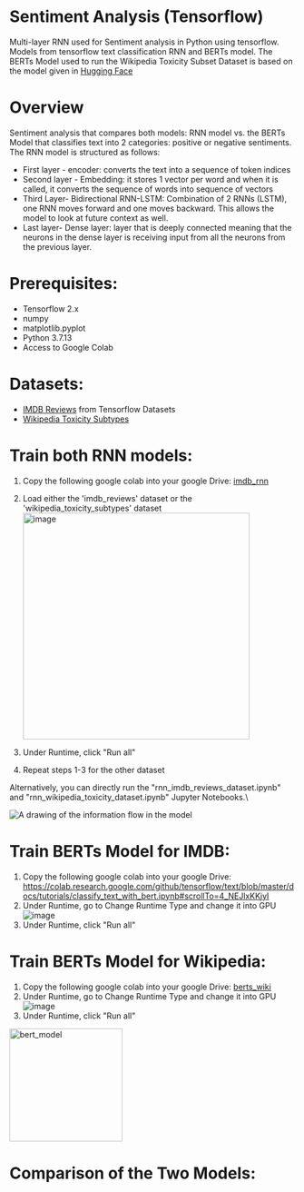 # Sentiment Analysis (Tensorflow)
Multi-layer RNN used for Sentiment analysis in Python using tensorflow.
Models from tensorflow text classification RNN and BERTs model. 
The BERTs Model used to run the Wikipedia Toxicity Subset Dataset is based on the model given in [Hugging Face](https://huggingface.co/docs/transformers/tasks/sequence_classification)

# Overview
Sentiment analysis that compares both models: RNN model vs. the BERTs Model that classifies text into 2 categories: positive or negative sentiments. The RNN model is structured as follows:
- First layer - encoder: converts the text into a sequence of token indices
- Second layer - Embedding: it stores 1 vector per word and when it is called, it converts the sequence of words into sequence of vectors
- Third Layer- Bidirectional RNN-LSTM: Combination of 2 RNNs (LSTM), one RNN moves forward and one moves backward. This allows the model to look at future context as well. 
- Last layer- Dense layer: layer that is deeply connected meaning that the neurons in the dense layer is receiving input from all the neurons from the previous layer. 

# Prerequisites:
- Tensorflow 2.x
- numpy
- matplotlib.pyplot
- Python 3.7.13
- Access to Google Colab

# Datasets:
- [IMDB Reviews](https://www.tensorflow.org/datasets/catalog/imdb_reviews) from Tensorflow Datasets
- [Wikipedia Toxicity Subtypes](https://www.tensorflow.org/datasets/catalog/wikiann)

# Train both RNN models: 
1. Copy the following google colab into your google Drive: [imdb_rnn](https://colab.research.google.com/drive/1z5yFfh1SqE7SpAu8AFBCENeHsjrXmZDs?authuser=1)
2. Load either the 'imdb_reviews' dataset or the 'wikipedia_toxicity_subtypes' dataset <img width="399" alt="image" src="https://user-images.githubusercontent.com/69744332/184056424-f62782b0-1ce9-4be7-820d-1f0f0628b670.png">

3. Under Runtime, click "Run all"
4. Repeat steps 1-3 for the other dataset

Alternatively, you can directly run the "rnn_imdb_reviews_dataset.ipynb" and "rnn_wikipedia_toxicity_dataset.ipynb" Jupyter Notebooks.\


![A drawing of the information flow in the model](https://github.com/tensorflow/text/blob/master/docs/tutorials/images/bidirectional.png?raw=1)

# Train BERTs Model for IMDB:
1. Copy the following google colab into your google Drive: https://colab.research.google.com/github/tensorflow/text/blob/master/docs/tutorials/classify_text_with_bert.ipynb#scrollTo=4_NEJlxKKjyI
2. Under Runtime, go to Change Runtime Type and change it into GPU
![image](https://user-images.githubusercontent.com/84884991/184053028-bb3d9dc9-95fd-40ab-b822-0ece462fcd7e.png)
3. Under Runtime, click "Run all"

# Train BERTs Model for Wikipedia:
1. Copy the following google colab into your google Drive: [berts_wiki](https://colab.research.google.com/drive/1PAd3amrW5PhMd_azZp3SJ_ZD4ncXn3fP?authuser=1)
2. Under Runtime, go to Change Runtime Type and change it into GPU
![image](https://user-images.githubusercontent.com/84884991/184053028-bb3d9dc9-95fd-40ab-b822-0ece462fcd7e.png)
3. Under Runtime, click "Run all"

<img width="199" alt="bert_model" src="https://user-images.githubusercontent.com/84884991/183482796-c629aecb-3da9-453c-8572-5c726c9d8559.PNG">

# Comparison of the Two Models:
